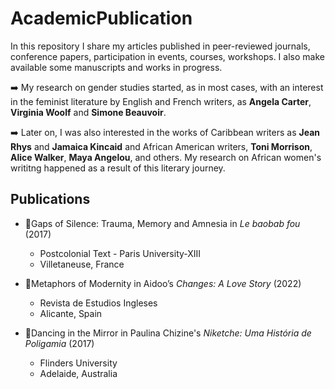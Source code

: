# AcademicPublication

In this repository I share my articles published in peer-reviewed journals, 
conference papers, participation in events, courses, workshops. I also make available some manuscripts and works in progress. 


:arrow_right: My research on gender studies started, as in most cases, with an interest in the feminist literature by English and French writers, as **Angela Carter**, **Virginia Woolf** and **Simone Beauvoir**.

:arrow_right: Later on, I was also interested in the works of Caribbean writers as **Jean Rhys** and **Jamaica Kincaid** and African American writers, **Toni Morrison**, **Alice Walker**, **Maya Angelou**, and others. My research on 
African women's writitng happened as a result of this literary journey. 



## Publications

- 	:newspaper:Gaps of Silence: Trauma, Memory and Amnesia in *Le baobab fou* (2017)
	- Postcolonial Text - Paris University-XIII
	- Villetaneuse, France 
								
- 	:newspaper:Metaphors of Modernity in Aidoo’s *Changes: A Love Story* (2022)
	- Revista de Estudios Ingleses
	- Alicante, Spain
								
								
- 	:newspaper:Dancing in the Mirror in Paulina Chizine's *Niketche: Uma História de Poligamia* (2017)
	 - Flinders University 
	 - Adelaide, Australia
